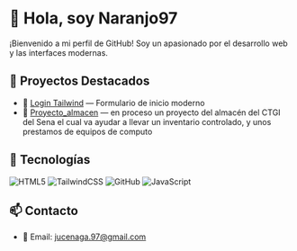 # 👋 Hola, soy Naranjo97

¡Bienvenido a mi perfil de GitHub! Soy un apasionado por el desarrollo web y las interfaces modernas.

## 🚀 Proyectos Destacados

- 🔐 [Login Tailwind](https://github.com/naranjo97/login) — Formulario de inicio moderno
- 📱 [Proyecto_almacen](#) — en proceso un proyecto del almacén del CTGI del Sena el cual va ayudar a llevar un inventario controlado, y unos prestamos de equipos de computo

## 💼 Tecnologías
![HTML5](https://img.shields.io/badge/HTML5-E34F26?style=flat&logo=html5&logoColor=white)
![TailwindCSS](https://img.shields.io/badge/TailwindCSS-38B2AC?style=flat&logo=tailwind-css&logoColor=white)
![GitHub](https://img.shields.io/badge/GitHub-181717?style=flat&logo=github&logoColor=white)
![JavaScript](https://img.shields.io/badge/JavaScript-F7DF1E?logo=javascript&logoColor=black&style=flat)
## 📫 Contacto
- 📧 Email: jucenaga.97@gmail.com
  
